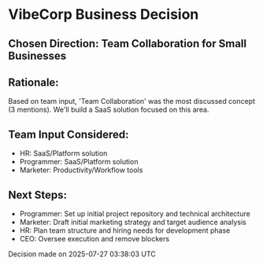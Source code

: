 # VibeCorp Business Decision

## Chosen Direction: Team Collaboration for Small Businesses

## Rationale: 
Based on team input, 'Team Collaboration' was the most discussed concept (3 mentions). We'll build a SaaS solution focused on this area.

## Team Input Considered:
- HR: SaaS/Platform solution
- Programmer: SaaS/Platform solution
- Marketer: Productivity/Workflow tools

## Next Steps:
- Programmer: Set up initial project repository and technical architecture
- Marketer: Draft initial marketing strategy and target audience analysis  
- HR: Plan team structure and hiring needs for development phase
- CEO: Oversee execution and remove blockers

Decision made on 2025-07-27 03:38:03 UTC
